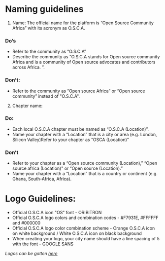 # Naming guidelines

1. Name: The official name for the platform is “Open Source Community Africa” with its acronym as O.S.C.A.

### Do’s
* Refer to the community as “O.S.C.A”
* Describe the community as “O.S.C.A stands for Open source community Africa and is a community of Open source advocates and contributors across Africa. ”.

### Don’t: 
* Refer to the community as “Open source Africa” or “Open source community” instead of "O.S.C.A".


2. Chapter name:
### Do:
* Each local O.S.C.A chapter must be named as “O.S.C.A (Location)”.
* Name your chapter with a “Location” that is a city or area (e.g. London, Silicon Valley)Refer to your chapter as “OSCA (Location)"

### Don’t
* Refer to your chapter as a “Open source community (Location),” “Open source africa (Location)" or “Open source (Location).”
* Name your chapter with a “Location” that is a country or continent (e.g. Ghana, South-Africa, Africa).

# Logo Guidelines:
* Official O.S.C.A icon "OS" font - ORIBITRON
* Official O.S.C.A logo colors and combination codes - #F7931E, #FFFFFF and #000000
* Official O.S.C.A logo color combination scheme - Orange O.S.C.A icon on white background /  White O.S.C.A icon on black background
* When creating your logo, your city name should have a line spacing of 5 with the font - GOOGLE SANS

_Logos can be gotten [here](https://raw.githubusercontent.com/oscommunityafrica/docs/master/logo/osca.png)_


